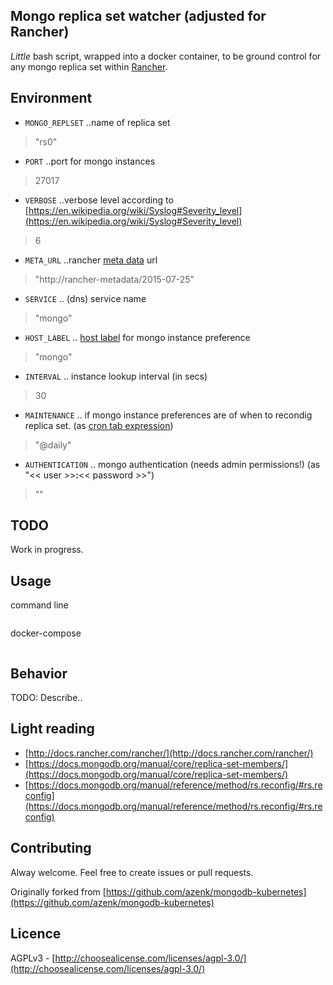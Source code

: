 Mongo replica set watcher (adjusted for Rancher)
---
*Little* bash script, wrapped into a docker container, to be ground control
for any mongo replica set within [Rancher](http://rancher.com/).

Environment
---
* `MONGO_REPLSET` ..name of replica set
> "rs0"

* `PORT` ..port for mongo instances
> 27017

* `VERBOSE` ..verbose level according to [https://en.wikipedia.org/wiki/Syslog#Severity_level](https://en.wikipedia.org/wiki/Syslog#Severity_level)
> 6

* `META_URL` ..rancher [meta data](http://docs.rancher.com/rancher/metadata-service/) url
> "http://rancher-metadata/2015-07-25"

* `SERVICE` .. (dns) service name
> "mongo"

* `HOST_LABEL` .. [host label](http://docs.rancher.com/rancher/rancher-ui/infrastructure/hosts/custom/#host-labels) for mongo instance preference
> "mongo"

* `INTERVAL` .. instance lookup interval (in secs)
> 30

* `MAINTENANCE` .. if mongo instance preferences are of when to recondig replica set. (as [cron tab expression](https://github.com/fentas/cronexpr))
> "@daily"

* `AUTHENTICATION` .. mongo authentication (needs admin permissions!) (as "<< user >>**:**<< password >>")
> ""

TODO
---
Work in progress.

Usage
---
command line
```sh

```

docker-compose
```yml

```

Behavior
---
TODO: Describe..

Light reading
---
* [http://docs.rancher.com/rancher/](http://docs.rancher.com/rancher/)
* [https://docs.mongodb.org/manual/core/replica-set-members/](https://docs.mongodb.org/manual/core/replica-set-members/)
* [https://docs.mongodb.org/manual/reference/method/rs.reconfig/#rs.reconfig](https://docs.mongodb.org/manual/reference/method/rs.reconfig/#rs.reconfig)

Contributing
---
Alway welcome. Feel free to create issues or pull requests.

Originally forked from [https://github.com/azenk/mongodb-kubernetes](https://github.com/azenk/mongodb-kubernetes)

Licence
---
AGPLv3 - [http://choosealicense.com/licenses/agpl-3.0/](http://choosealicense.com/licenses/agpl-3.0/)
